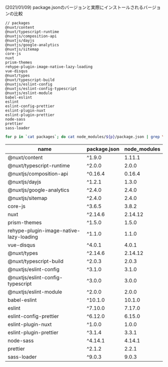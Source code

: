 (2021/01/09) package.jsonのバージョンと実際にインストールされるバージョンの比較

```
// packages
@nuxt/content
@nuxt/typescript-runtime
@nuxtjs/composition-api
@nuxtjs/dayjs
@nuxtjs/google-analytics
@nuxtjs/sitemap
core-js
nuxt
prism-themes
rehype-plugin-image-native-lazy-loading
vue-disqus
@nuxt/types
@nuxt/typescript-build
@nuxtjs/eslint-config
@nuxtjs/eslint-config-typescript
@nuxtjs/eslint-module
babel-eslint
eslint
eslint-config-prettier
eslint-plugin-nuxt
eslint-plugin-prettier
node-sass
prettier
sass-loader
```

```sh
for p in `cat packages`; do cat node_modules/${p}/package.json | grep \"version\"; done > versions
```

|name|package.json|node_modules|
|---|---|---|
|@nuxt/content|^1.9.0|1.11.1|
|@nuxt/typescript-runtime|^2.0.0|2.0.0|
|@nuxtjs/composition-api|^0.16.4|0.16.4|
|@nuxtjs/dayjs|^1.2.1|1.3.0|
|@nuxtjs/google-analytics|^2.4.0|2.4.0|
|@nuxtjs/sitemap|^2.4.0|2.4.0|
|core-js|^3.6.5|3.8.2|
|nuxt|^2.14.6|2.14.12|
|prism-themes|^1.5.0|1.5.0|
|rehype-plugin-image-native-lazy-loading|^1.1.0|1.1.0|
|vue-disqus|^4.0.1|4.0.1|
|@nuxt/types|^2.14.6|2.14.12|
|@nuxt/typescript-build|^2.0.3|2.0.3|
|@nuxtjs/eslint-config|^3.1.0|3.1.0|
|@nuxtjs/eslint-config-typescript|^3.0.0|3.0.0|
|@nuxtjs/eslint-module|^2.0.0|2.0.0|
|babel-eslint|^10.1.0|10.1.0|
|eslint|^7.10.0|7.17.0|
|eslint-config-prettier|^6.12.0|6.15.0|
|eslint-plugin-nuxt|^1.0.0|1.0.0|
|eslint-plugin-prettier|^3.1.4|3.3.1|
|node-sass|^4.14.1|4.14.1|
|prettier|^2.1.2|2.2.1|
|sass-loader|^9.0.3|9.0.3|
